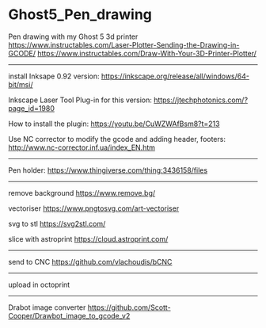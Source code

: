 # Ghost5_Pen_drawing
Pen drawing with my Ghost 5 3d printer
https://www.instructables.com/Laser-Plotter-Sending-the-Drawing-in-GCODE/
https://www.instructables.com/Draw-With-Your-3D-Printer-Plotter/
****
install Inksape 0.92 version:
https://inkscape.org/release/all/windows/64-bit/msi/

Inkscape Laser Tool Plug-in for this version:
https://jtechphotonics.com/?page_id=1980

How to install the plugin:
https://youtu.be/CuWZWAfBsm8?t=213

Use NC corrector to modify the gcode and adding header, footers:
http://www.nc-corrector.inf.ua/index_EN.htm
****

Pen holder:
https://www.thingiverse.com/thing:3436158/files
****
remove background
https://www.remove.bg/

vectoriser
https://www.pngtosvg.com/art-vectoriser

svg to stl
https://svg2stl.com/

slice with astroprint
https://cloud.astroprint.com/
****
send to CNC
https://github.com/vlachoudis/bCNC

****
upload in octoprint

****

Drabot image converter
https://github.com/Scott-Cooper/Drawbot_image_to_gcode_v2
